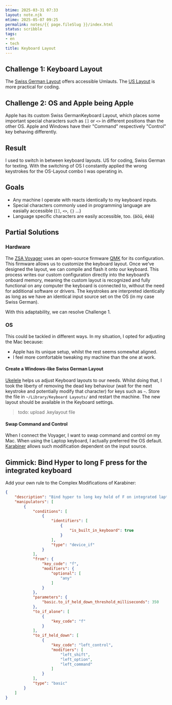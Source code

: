 ```yaml
---
btime: 2025-03-31 07:33
layout: note.njk
mtime: 2025-05-07 09:25
permalink: notes/{{ page.fileSlug }}/index.html
status: scribble
tags:
- en
- tech
title: Keyboard Layout
---
```

## Challenge 1: Keyboard Layout
The [Swiss German Layout](http://kbdlayout.info/KBDSG/) offers accessible Umlauts.
The [US Layout](http://kbdlayout.info/kbdus) is more practical for coding.

## Challenge 2: OS  and Apple being Apple
Apple has its custom Swiss GermanKeyboard Layout, which places some important special characters such as `[]` or `<>` in different positions than the other OS.
Apple and Windows have their "Command" respectively "Control" key behaving differently.

## Result
I used to switch in between keyboard layouts. US for coding, Swiss German for texting. With the switching of OS I constantly applied the wrong keystrokes for the OS-Layout combo I was operating in.

## Goals
- Any machine I operate with reacts identically to my keyboard inputs.
- Special characters commonly used in programming language are easially accessible (`[]`, `<>`, `{}` ...)
- Language specific characters are easily accessible, too. (äöü, éèà)

## Partial Solutions

### Hardware
The [ZSA Voyager](https://www.zsa.io/voyager) uses an open-source firmware [QMK](https://github.com/zsa/qmk_firmware) for its configuration. This firmware allows us to customize the keyboard layout. Once we’ve designed the layout, we can compile and flash it onto our keyboard. This process writes our custom configuration directly into the keyboard’s onboard memory, meaning the custom layout is recognized and fully functional on any computer the keyboard is connected to, without the need for additional software or drivers.
The keystrokes are interpreted identically as long as we have an identical input source set on the OS (in my case Swiss German).

With this adaptability, we can resolve Challenge 1.

### OS
This could be tackled in different ways. In my situation, I opted for adjusting the Mac because:
- Apple has its unique setup, whilst the rest seems somewhat aligned.
- I feel more comfortable tweaking my machine than the one at work.

#### Create a Windows-like Swiss German Layout
[Ukelele](https://software.sil.org/ukelele/) helps us adjust Keyboard layouts to our needs. Whilst doing that, I took the liberty of removing the dead key behaviour (wait for the next keystroke and potentially modify that character) for keys such as `~`.
Store the file in `~/Library/Keyboard Layouts/` and restart the machine. The new layout should be available in the Keyboard settings.

> todo: upload .keylayout file

#### Swap Command and Control
When I connect the Voyager, I want to swap command and control on my Mac. When using the Laptop keyboard, I actually preferred the OS default.
[Karabiner](https://karabiner-elements.pqrs.org/) allows such modification dependent on the input source.

## Gimmick: Bind Hyper to long F press for the integrated keyboard

Add your own rule to the Complex Modifications of Karabiner:
```json
{
    "description": "Bind hyper to long key hold of F on integrated laptop keyboard",
    "manipulators": [
        {
            "conditions": [
                {
                    "identifiers": [
                        {
                            "is_built_in_keyboard": true
                        }
                    ],
                    "type": "device_if"
                }
            ],
            "from": {
                "key_code": "f",
                "modifiers": {
                    "optional": [
                        "any"
                    ]
                }
            },
            "parameters": {
                "basic.to_if_held_down_threshold_milliseconds": 350
            },
            "to_if_alone": [
                {
                    "key_code": "f"
                }
            ],
            "to_if_held_down": [
                {
                    "key_code": "left_control",
                    "modifiers": [
                        "left_shift",
                        "left_option",
                        "left_command"
                    ]
                }
            ],
            "type": "basic"
        }
    ]
}
```